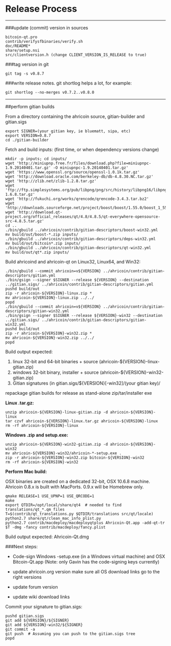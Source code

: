 Release Process
====================

* * *

###update (commit) version in sources


	bitcoin-qt.pro
	contrib/verifysfbinaries/verify.sh
	doc/README*
	share/setup.nsi
	src/clientversion.h (change CLIENT_VERSION_IS_RELEASE to true)

###tag version in git

	git tag -s v0.8.7

###write release notes. git shortlog helps a lot, for example:

	git shortlog --no-merges v0.7.2..v0.8.0

* * *

##perform gitian builds

 From a directory containing the ahricoin source, gitian-builder and gitian.sigs
  
	export SIGNER=(your gitian key, ie bluematt, sipa, etc)
	export VERSION=0.8.7
	cd ./gitian-builder

 Fetch and build inputs: (first time, or when dependency versions change)

	mkdir -p inputs; cd inputs/
	wget 'http://miniupnp.free.fr/files/download.php?file=miniupnpc-1.9.20140401.tar.gz' -O miniupnpc-1.9.20140401.tar.gz'
	wget 'https://www.openssl.org/source/openssl-1.0.1k.tar.gz'
	wget 'http://download.oracle.com/berkeley-db/db-4.8.30.NC.tar.gz'
	wget 'http://zlib.net/zlib-1.2.8.tar.gz'
	wget 'ftp://ftp.simplesystems.org/pub/libpng/png/src/history/libpng16/libpng-1.6.8.tar.gz'
	wget 'http://fukuchi.org/works/qrencode/qrencode-3.4.3.tar.bz2'
	wget 'http://downloads.sourceforge.net/project/boost/boost/1.55.0/boost_1_55_0.tar.bz2'
	wget 'http://download.qt-project.org/official_releases/qt/4.8/4.8.5/qt-everywhere-opensource-src-4.8.5.tar.gz'
	cd ..
	./bin/gbuild ../ahricoin/contrib/gitian-descriptors/boost-win32.yml
	mv build/out/boost-*.zip inputs/
	./bin/gbuild ../ahricoin/contrib/gitian-descriptors/deps-win32.yml
	mv build/out/bitcoin*.zip inputs/
	./bin/gbuild ../ahricoin/contrib/gitian-descriptors/qt-win32.yml
	mv build/out/qt*.zip inputs/

 Build ahricoind and ahricoin-qt on Linux32, Linux64, and Win32:
  
	./bin/gbuild --commit ahricoin=v${VERSION} ../ahricoin/contrib/gitian-descriptors/gitian.yml
	./bin/gsign --signer $SIGNER --release ${VERSION} --destination ../gitian.sigs/ ../ahricoin/contrib/gitian-descriptors/gitian.yml
	pushd build/out
	zip -r ahricoin-${VERSION}-linux.zip *
	mv ahricoin-${VERSION}-linux.zip ../../
	popd
	./bin/gbuild --commit ahricoin=v${VERSION} ../ahricoin/contrib/gitian-descriptors/gitian-win32.yml
	./bin/gsign --signer $SIGNER --release ${VERSION}-win32 --destination ../gitian.sigs/ ../ahricoin/contrib/gitian-descriptors/gitian-win32.yml
	pushd build/out
	zip -r ahricoin-${VERSION}-win32.zip *
	mv ahricoin-${VERSION}-win32.zip ../../
	popd

  Build output expected:

  1. linux 32-bit and 64-bit binaries + source (ahricoin-${VERSION}-linux-gitian.zip)
  2. windows 32-bit binary, installer + source (ahricoin-${VERSION}-win32-gitian.zip)
  3. Gitian signatures (in gitian.sigs/${VERSION}[-win32]/(your gitian key)/

repackage gitian builds for release as stand-alone zip/tar/installer exe

**Linux .tar.gz:**

	unzip ahricoin-${VERSION}-linux-gitian.zip -d ahricoin-${VERSION}-linux
	tar czvf ahricoin-${VERSION}-linux.tar.gz ahricoin-${VERSION}-linux
	rm -rf ahricoin-${VERSION}-linux

**Windows .zip and setup.exe:**

	unzip ahricoin-${VERSION}-win32-gitian.zip -d ahricoin-${VERSION}-win32
	mv ahricoin-${VERSION}-win32/ahricoin-*-setup.exe .
	zip -r ahricoin-${VERSION}-win32.zip bitcoin-${VERSION}-win32
	rm -rf ahricoin-${VERSION}-win32

**Perform Mac build:**

  OSX binaries are created on a dedicated 32-bit, OSX 10.6.8 machine.
  Ahricoin 0.8.x is built with MacPorts.  0.9.x will be Homebrew only.

	qmake RELEASE=1 USE_UPNP=1 USE_QRCODE=1
	make
	export QTDIR=/opt/local/share/qt4  # needed to find translations/qt_*.qm files
	T=$(contrib/qt_translations.py $QTDIR/translations src/qt/locale)
	python2.7 share/qt/clean_mac_info_plist.py
	python2.7 contrib/macdeploy/macdeployqtplus Ahricoin-Qt.app -add-qt-tr $T -dmg -fancy contrib/macdeploy/fancy.plist

 Build output expected: Ahricoin-Qt.dmg

###Next steps:

* Code-sign Windows -setup.exe (in a Windows virtual machine) and
  OSX Bitcoin-Qt.app (Note: only Gavin has the code-signing keys currently)

* update ahricoin.org version
  make sure all OS download links go to the right versions

* update forum version

* update wiki download links

Commit your signature to gitian.sigs:

	pushd gitian.sigs
	git add ${VERSION}/${SIGNER}
	git add ${VERSION}-win32/${SIGNER}
	git commit -a
	git push  # Assuming you can push to the gitian.sigs tree
	popd

